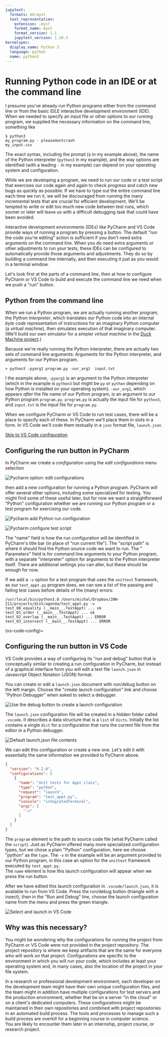 ```yaml
---
jupytext:
  formats: md:myst
  text_representation:
    extension: .myst
    format_name: myst
    format_version: 1.1
    jupytext_version: 1.10.3
kernelspec:
  display_name: Python 3
  language: python
  name: python3
---
```


# Running Python code in an IDE or at the command line

I presume you've already run Python programs either from the command
line or from the basic IDLE interactive development environment (IDE).
When we needed to specify an input file or other options to our running
program, we supplied the necessary information on the command line,
something like

```shell
$ python3
my_program.py - pleasedontcrash
my_input.csv
 ```

The exact syntax, including the prompt (`$` in my example above), the
name of the Python interpreter (`python3` in my example), and the way
options are identified (with a leading `-` in my example) can depend on
your operating system and configuration.

While we are developing a program, we need to run our code or a test
script that exercises our code again and again to check progress and
catch new bugs as quickly as possible. If we have to type out the entire
command line each time we run it, we will be discouraged from running
the many incremental tests that are crucial for efficient development.
We'll be tempted to write or edit too much new code between test runs,
which sooner or later will leave us with a difficult debugging task that
could have been avoided.

Interactive development environments (IDEs) like PyCharm and VS Code
provide ways of running a program by pressing a button. The default "run
the code you're editing" action is sufficient if you don't need extra
arguments on the command line. When you do need extra arguments or other
adjustments to run your tests, these IDEs can be configured to
automatically provide those arguments and adjustments. They do so by
building a command line internally, and then executing it just as you
would in a terminal window.

Let's look first at the parts of a command line, then at how to
configure PyCharm or VS Code to build and execute the command line we
need when we push a "run" button.

## Python from the command line

When we run a Python program, we are actually running another program,
the Python _interpreter_, which translates our Python code into an
internal _byte code_ representation of instructions for an imaginary
Python computer (a _virtual machine_), then simulates execution of that
imaginary computer.  (We'll build our own simulator for a simpler
_virtual machine_  in the
[Duck Machine project](https://github.com/UO-CIS211/duck-stack).)

Because we're really running the Python interpreter, there are actually
two sets of command line arguments:  Arguments for the Python
interpreter, and arguments for our Python program.

```text
> python3 -pyarg1 program.py -our_arg1  input.txt
```

I the example above, `-pyarg1` is an argument to the Python
interpreter (which in the example is `python3` but might be `py` or
`python` depending on how Python is installed on your operating system).
`-our_arg1`, which appears _after_ the file name of our Python program,
is an argument to our Python program `program.py`.  `program.py` is
actually the input file for `python3`, and `input.txt` is the input file
for `program.py`.

When we configure PyCharm or VS Code to run test cases, there will be a
place to specify each of these. In PyCharm we'll place them in slots in
a form. In VS Code we'll code them textually in a `json` format file,
`launch.json`.

[Skip to VS Code configuration](
#vs-code-config)

## Configuring the run button in PyCharm

In PyCharm we create a _configuration_ using the _edit configurations_
menu selection

![Pycharm option: edit configurations](
img_ide_running/pycharm-edit-configurations.png)

then add a new configuration for running a Python program. PyCharm will
offer several other options, including some specialized for testing. You
might find some of these useful later, but for now we want a
straightforward "Python" configuration whether we are running our Python
program or a test program for exercising our code.

![Pycharm add Python run configuration](
img_ide_running/pycharm-add-configuration.png)

![Pycharm configure test script](img_ide_running/config-unittests.png)

The "name" field is how the run configuration will be identified in
PyCharm's title bar (in place of "run current file"). The "script path"
is where it should find the Python source code we want to run. The "
Parameters" field is for command line arguments to your Python program,
with a separate "interpreter" option for arguments to the Python
interpreter itself. There are additional settings you can alter, but
these should be enough for now.

If we add a `-v` option for a test program that uses the `unittest`
framework, as our `test_appt.py` program does,
we can see a list of the passing and failing
test cases before details of the (many) errors:

``` 
/usr/local/bin/python3.8 /Users/michal/Dropbox/20W-211/projects/dist/agenda/test_appt.py -v
test_00_equality (__main__.TestAppt) ... ok
test_01_order (__main__.TestAppt) ... ok
test_02_overlap (__main__.TestAppt) ... ERROR
test_03_intersect (__main__.TestAppt) ... ERROR
```

(vs-code-config)=
## Configuring the run button in VS Code

VS Code provides a way of configuring its "run and debug" button that is
conceptually similar to creating a run configuration in PyCharm, but
instead of a graphical interface form you will edit a text file
`launch.json` in Javascript Object Notation (JSON) format.

You can create or edit a `launch.json` document with run/debug button on
the left margin.  Choose the "create launch configuration" link and 
choose "Python Debugger" when asked to select a debugger. 

![Use the debug button to create a launch configuration](
img_ide_running/launch-config-1.png
)

The `launch.json` configuration file will be created in a hidden folder
called `.vscode`. It describes a data structure that is a `list` of
`dicts`. Initially the list contains a single `dict` for a 
configuration that runs the
current file from the editor in a Python debugger.

![Default `launch.json` file contents](
img_ide_running/launch-json-default.png
)

We can edit this configuration or create a new one. Let's edit it with
essentially the same information we provided to PyCharm above.

```json
{
  "version": "0.2.0",
  "configurations": [
    {
      "name": "Unit tests for Appt class",
      "type": "python",
      "request": "launch",
      "program": "test_appt.py",
      "console": "integratedTerminal",
      "args": [
        "-v"
      ]
    }
  ]
}
```

The `program` element is the path to source code file (what PyCharm
called the `script`). Just as PyCharm offered many more specialized
configuration types, but we chose a plain "Python" configuration, here
we choose "python" as the `type`. The `-v` in the example will be an
argument provided to our Python program, in this case an option for the
`unittest` framework executed by `test_appt.py`.  
The `name` element is how this launch configuration will appear
when we press the run button.

After we have edited this launch configuration in
`.vscode/launch.json`, it is available to run from VS Code. Press 
the run/debug button (triangle with a insect), then in the "Run and 
Debug" line, choose the launch configuration name from the menu and 
press the green triangle. 

![Select and launch in VS Code](
img_ide_running/vscode-run-named-config.png
)

## Why was this necessary? 

You might be wondering why the configurations for running the 
project from PyCharm or VS Code were not provided in the project 
repository.   The project repository is where we keep artifacts that 
are the same for everyone who will work on that project.
Configurations are specific to the environment in which you will run 
your code, which includes at least your operating system and, in 
many cases, also the location of the project in your file system. 

In a research or professional development environment, each 
developer on the development team might have their own unique 
configuration files, and the team might in addition have multiple 
configurations for test servers and the production environment, 
whether that be on a server "in the cloud" or on a client's 
dedicated computers.  These configurations might be maintained in 
their own repositories and combined with project repositories in an 
automated build process.  The tools and processes to manage such a 
build process are overkill for a beginning course in computer science.  
You are likely to encounter them later in an internship, project 
course, or research project.

